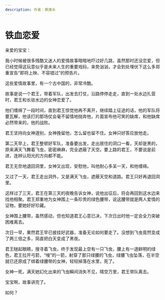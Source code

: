 ```yaml
---
description: 作者：蔡康永
---
```


# 铁血恋爱

亲爱的宝宝：

我小时候被很多残酷又迷人的爱情故事暗暗地吓过好几跳，虽然那时还没恋爱，但已经觉得这玩意似乎是未来人生的重要戏码，来势汹汹，才会到处埋伏下这么多郑重宣告“即将上映、不容错过”的预告片。

这些爱情故事里，有一个古中国的，非常冷酷。

故事是说一个君王，带着军队，出发去打仗，沿路停停走走，直到一处水边扎营时，君王和长驻水边的女神恋爱了。

他们缠绵了一段时间，直到君王惊觉他再不离开，继续踏上征途的话，他的军队将要瓦解，他该打的那场仗会毫不留情地抛弃他，片面宣布他可笑的缺席，和他缺席必然带来的，他的战败。

君王坚持向女神道别，女神挽留他，怎么留也留不住。女神只好答应放他走。

第二天早上，君王整顿好军队，准备要出发，走出居住的洞口一看，天却是黑的，原来满天飞舞着飞虫，密密麻麻，完全遮蔽了天空。要上路的君王，不要说是前进，连辨认阳光的方向都不能。

君王无奈地退回洞里，女神又出现，安慰他，叫他耐心多呆一天，和他缠绵。

又过了一天，君王走出洞外，又是满天飞虫，遮蔽天空和道路。君王只好再退回洞里。

这样过了三天，君王在第三天的夜晚告诉女神，说他出征后，将会再回到这水边来找他相聚。君王郑重地为女神围上一条珍贵的绿色腰带，说这腰带就是两人爱情的证物，要她好好珍藏。

女神围上腰带，虽然感动，但也知道君王心意已决，下次日出时他一定会全力突破困难离去。

次日一早，果然君王早已披挂好武器，准备无论如何要走了。没想到飞虫竟然变成了两三倍之多，简直把白天变成了黑夜。

君王瞇起眼睛，搜寻着飞虫，终于发现最上空有一只飞虫，腰上有一道鲜明的绿色，君王拉开弓箭，“嗖”的一箭，射穿了那只绿腰的飞虫，绿腰飞虫坠落，在半空就已还原成了绑着绿腰带的女神，轻轻掉落在水里，死了。

女神一死，满天她幻化出来的飞虫瞬间消失不见，晴空万里，君王带队离去。

宝宝啊，故事讲完了。

如何？
